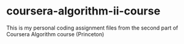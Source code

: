 # coursera-algorithm-ii-course
This is my personal coding assignment files from the second part of Coursera Algorithm course (Princeton)
